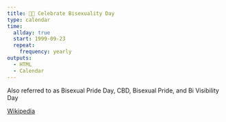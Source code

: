 ```yaml
---
title: 🏳️‍🌈 Celebrate Bisexuality Day
type: calendar
time:
  allday: true
  start: 1999-09-23
  repeat:
    frequency: yearly
outputs:
  - HTML
  - Calendar
---
```


Also referred to as Bisexual Pride Day, CBD, Bisexual Pride, and Bi Visibility Day

[Wikipedia](https://en.wikipedia.org/wiki/Celebrate_Bisexuality_Day)
